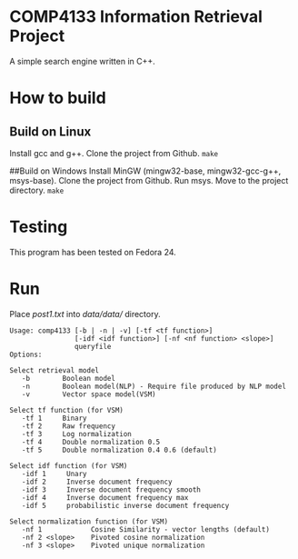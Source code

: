 # COMP4133 Information Retrieval Project
A simple search engine written in C++.

# How to build
## Build on Linux
Install gcc and g++.
Clone the project from Github.
`make`

##Build on Windows
Install MinGW (mingw32-base, mingw32-gcc-g++, msys-base).
Clone the project from Github.
Run msys.
Move to the project directory.
`make`

# Testing
This program has been tested on Fedora 24.

# Run
Place _post1.txt_ into _data/data/_ directory.

```
Usage: comp4133 [-b | -n | -v] [-tf <tf function>] 
                [-idf <idf function>] [-nf <nf function> <slope>]
                queryfile
Options:

Select retrieval model
   -b        Boolean model
   -n        Boolean model(NLP) - Require file produced by NLP model
   -v        Vector space model(VSM)

Select tf function (for VSM)
   -tf 1     Binary
   -tf 2     Raw frequency
   -tf 3     Log normalization
   -tf 4     Double normalization 0.5
   -tf 5     Double normalization 0.4 0.6 (default)

Select idf function (for VSM)
   -idf 1     Unary
   -idf 2     Inverse document frequency
   -idf 3     Inverse document frequency smooth
   -idf 4     Inverse document frequency max
   -idf 5     probabilistic inverse document frequency

Select normalization function (for VSM)
   -nf 1            Cosine Similarity - vector lengths (default)
   -nf 2 <slope>    Pivoted cosine normalization
   -nf 3 <slope>    Pivoted unique normalization
```
